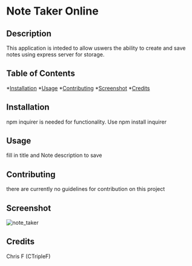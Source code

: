 # Note Taker Online



## Description
This application is inteded to allow uswers the ability to create and save notes using express server for storage.

## Table of Contents
*[Installation](#Installation)
*[Usage](#Usage)
*[Contributing](#Contributing)
*[Screenshot](#Screenshot)
*[Credits](#Credits)

## Installation
npm inquirer is needed for functionality. Use npm install inquirer

## Usage
fill in title and Note description to save

## Contributing
there are currently no guidelines for contribution on this project

## Screenshot
![note_taker](https://user-images.githubusercontent.com/91702886/150813165-751e9730-62dc-4d6d-a8ed-c2023a729a02.PNG)

## Credits
Chris F (CTripleF)

